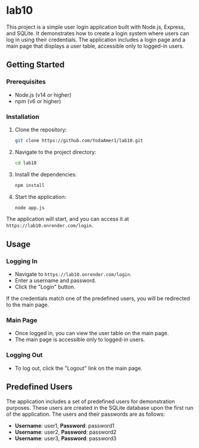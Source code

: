 # lab10

This project is a simple user login application built with Node.js, Express, and SQLite. It demonstrates how to create a login system where users can log in using their credentials. The application includes a login page and a main page that displays a user table, accessible only to logged-in users.

## Getting Started

### Prerequisites

- Node.js (v14 or higher)
- npm (v6 or higher)

### Installation

1. Clone the repository:

   ```bash
   git clone https://github.com/YodaAmer1/lab10.git
   ```

2. Navigate to the project directory:

   ```bash
   cd lab10
   ```

3. Install the dependencies:

   ```bash
   npm install
   ```

4. Start the application:

   ```bash
   node app.js
   ```

The application will start, and you can access it at `https://lab10.onrender.com/login`.

## Usage

### Logging In

- Navigate to `https://lab10.onrender.com/login`.
- Enter a username and password.
- Click the "Login" button.

If the credentials match one of the predefined users, you will be redirected to the main page.

### Main Page

- Once logged in, you can view the user table on the main page.
- The main page is accessible only to logged-in users.

### Logging Out

- To log out, click the "Logout" link on the main page.

## Predefined Users

The application includes a set of predefined users for demonstration purposes. These users are created in the SQLite database upon the first run of the application. The users and their passwords are as follows:

- **Username**: user1, **Password**: password1
- **Username**: user2, **Password**: password2
- **Username**: user3, **Password**: password3
